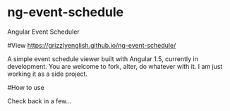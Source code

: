 # ng-event-schedule
Angular Event Scheduler

#View
https://grizzlyenglish.github.io/ng-event-schedule/

A simple event schedule viewer built with Angular 1.5, currently in development. You are welcome to fork, alter, do whatever with it. I am just working it as a side project.

#How to use

Check back in a few...
